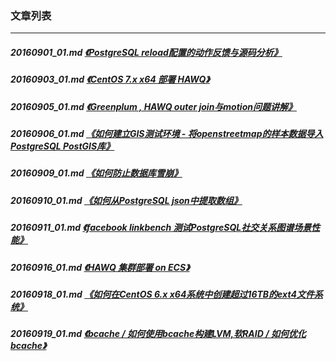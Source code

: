 ### 文章列表  
----  
##### 20160901_01.md   [《PostgreSQL reload配置的动作反馈与源码分析》](20160901_01.md)  
##### 20160903_01.md   [《CentOS 7.x x64 部署 HAWQ》](20160903_01.md)  
##### 20160905_01.md   [《Greenplum , HAWQ outer join与motion问题讲解》](20160905_01.md)  
##### 20160906_01.md   [《如何建立GIS测试环境 - 将openstreetmap的样本数据导入PostgreSQL PostGIS库》](20160906_01.md)  
##### 20160909_01.md   [《如何防止数据库雪崩》](20160909_01.md)  
##### 20160910_01.md   [《如何从PostgreSQL json中提取数组》](20160910_01.md)  
##### 20160911_01.md   [《facebook linkbench 测试PostgreSQL社交关系图谱场景性能》](20160911_01.md)  
##### 20160916_01.md   [《HAWQ 集群部署 on ECS》](20160916_01.md)  
##### 20160918_01.md   [《如何在CentOS 6.x x64系统中创建超过16TB的ext4文件系统》](20160918_01.md)  
##### 20160919_01.md   [《bcache / 如何使用bcache构建LVM,软RAID / 如何优化bcache》](20160919_01.md)  
